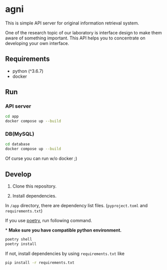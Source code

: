 # agni

This is simple API server for original information retrieval system.

One of the research topic of our laboratory is interface design to make them aware of something important.
This API helps you to concentrate on developing your own interface.

## Requirements

- python (^3.6.7)
- docker

## Run

### API server

```sh
cd app
docker compose up --build
```

### DB(MySQL)

```sh
cd database
docker compose up --build
```

Of curse you can run w/o docker ;)

## Develop

1. Clone this repository.

2. Install dependencies.

In `/app` directory, there are dependency list files. (`pyproject.toml` and `requirements.txt`)

If you use [poetry](https://python-poetry.org/), run following command.

\* **Make sure you have compatible python environment.**

```sh
poetry shell
poetry install
```

If not, install dependencies by using `requirements.txt` like

```sh
pip install -r requirements.txt
```
